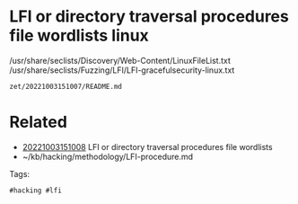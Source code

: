 # LFI or directory traversal procedures file wordlists linux
/usr/share/seclists/Discovery/Web-Content/LinuxFileList.txt
/usr/share/seclists/Fuzzing/LFI/LFI-gracefulsecurity-linux.txt

` zet/20221003151007/README.md `

# Related

- [20221003151008](/zet/20221003151008/README.md) LFI or directory traversal procedures file wordlists
- ~/kb/hacking/methodology/LFI-procedure.md

Tags:

    #hacking #lfi 

